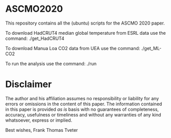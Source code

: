 # ASCMO2020
This repository contains all the (ubuntu) scripts for the ASCMO 2020 paper.

To download HadCRUT4 median global temperature from ESRL data use the command:
        ./get_HadCRUT4 
  
 To download Manua Loa CO2 data from UEA use the command:
         ./get_ML-CO2
   
 To run the analysis use the command:
         ./run

# Disclaimer

The author and his affiliation assumes no responsibility or liability for any errors or omissions in the content of this paper. The information contained in this paper is provided *as is* basis with no guarantees of completeness, accuracy, usefulness or timeliness and without any warranties of any kind whatsoever, express or implied.

Best wishes,
 Frank Thomas Tveter
